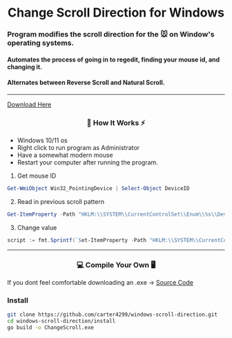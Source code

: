 <h1 align="center">Change Scroll Direction for Windows</h1>

### Program modifies the scroll direction for the 🐭 on Window's operating systems. 
#### Automates the process of going in to regedit, finding your mouse id, and changing it.
#### Alternates between Reverse Scroll and Natural Scroll.

---

<a href="https://github.com/carter4299/windows-scroll-direction/blob/main/ChangeScroll.exe">Download Here</a>

<h3 align="center"> 🔭 How It Works ⚡ </h3>

- Windows 10/11 os
- Right click to run program as Administrator
- Have a somewhat modern mouse
- Restart your computer after running the program.

1. Get mouse ID
```powershell
Get-WmiObject Win32_PointingDevice | Select-Object DeviceID
```
2. Read in previous scroll pattern
```powershell
Get-ItemProperty -Path "HKLM:\\SYSTEM\\CurrentControlSet\\Enum\\%s\\Device Parameters" -Name "FlipFlopWheel"
```
3. Change value
```powershell
script := fmt.Sprintf(`Set-ItemProperty -Path "HKLM:\\SYSTEM\\CurrentControlSet\\Enum\\%s\\Device Parameters" -Name "FlipFlopWheel" -Value %d`, user.id, user.new_val)
```

---

<h3 align="center"> 💻 Compile Your Own 🖥 </h3>

If you dont feel comfortable downloading an .exe -> [Source Code](/source/)

### Install

```bash
git clone https://github.com/carter4299/windows-scroll-direction.git
cd windows-scroll-direction/install
go build -o ChangeScroll.exe
```
